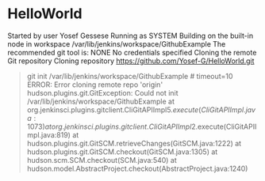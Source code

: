 # HelloWorld
Started by user Yosef Gessese
Running as SYSTEM
Building on the built-in node in workspace /var/lib/jenkins/workspace/GithubExample
The recommended git tool is: NONE
No credentials specified
Cloning the remote Git repository
Cloning repository https://github.com/Yosef-G/HelloWorld.git
 > git init /var/lib/jenkins/workspace/GithubExample # timeout=10
ERROR: Error cloning remote repo 'origin'
hudson.plugins.git.GitException: Could not init /var/lib/jenkins/workspace/GithubExample
	at org.jenkinsci.plugins.gitclient.CliGitAPIImpl$5.execute(CliGitAPIImpl.java:1073)
	at org.jenkinsci.plugins.gitclient.CliGitAPIImpl$2.execute(CliGitAPIImpl.java:819)
	at hudson.plugins.git.GitSCM.retrieveChanges(GitSCM.java:1222)
	at hudson.plugins.git.GitSCM.checkout(GitSCM.java:1305)
	at hudson.scm.SCM.checkout(SCM.java:540)
	at hudson.model.AbstractProject.checkout(AbstractProject.java:1240)
